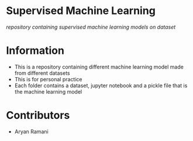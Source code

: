 # Supervised Machine Learning
*repository containing supervised machine learning models on dataset*

# Information
* This is a repository containing different machine learning model made from different datasets
* This is for personal practice
* Each folder contains a dataset, jupyter notebook and a pickle file that is the machine learning model

# Contributors
* Aryan Ramani